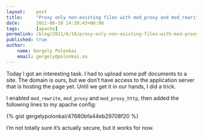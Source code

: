 ```yaml
---
layout:    post
title:     "Proxy only non-existing files with mod_proxy and mod_rewrite"
date:      2011-06-10 14:20:43+00:00
tags:      [apache]
permalink: /blog/2011/6/10/proxy-only-non-existing-files-with-mod-proxy-and-mod-rewrite
published: true
author:
    name: Gergely Polonkai
    email: gergely@polonkai.eu
---
```


Today I got an interesting task. I had to upload some pdf documents to a site.
The domain is ours, but we don’t have access to the application server that is
hosting the page yet. Until we get it in our hands, I did a trick.

I enabled `mod_rewrite`, `mod_proxy` and `mod_proxy_http`, then added the following
lines to my apache config:

{% gist gergelypolonkai/47680bfa44eb29708f20 %}

I’m not totally sure it’s actually secure, but it works for now.
